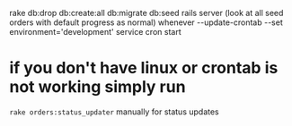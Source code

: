 rake db:drop db:create:all db:migrate db:seed
rails server (look at all seed orders with default progress as normal)
whenever --update-crontab --set environment='development'
service cron start

# if you don't have linux or crontab is not working simply run

`rake orders:status_updater` manually for status updates
